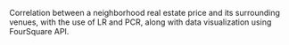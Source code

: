 Correlation between a neighborhood real estate price and its surrounding venues, with the use of LR and PCR, along with data visualization using FourSquare API.
